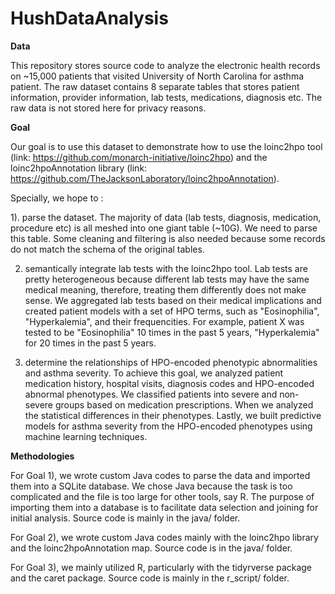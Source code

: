 # HushDataAnalysis

**Data**

This repository stores source code to analyze the electronic health records on ~15,000 patients that visited University of North Carolina for asthma patient. The raw dataset contains 8 separate tables that stores patient information, provider information, lab tests, medications, diagnosis etc. The raw data is not stored here for privacy reasons.

**Goal**

Our goal is to use this dataset to demonstrate how to use the loinc2hpo tool (link: https://github.com/monarch-initiative/loinc2hpo) and the loinc2hpoAnnotation library (link: https://github.com/TheJacksonLaboratory/loinc2hpoAnnotation).

Specially, we hope to :

1). parse the dataset. The majority of data (lab tests, diagnosis, medication, procedure etc) is all meshed into one giant table (~10G). We need to parse this table. Some cleaning and filtering is also needed because some records do not match the schema of the original tables. 

2) semantically integrate lab tests with the loinc2hpo tool. Lab tests are pretty heterogeneous because different lab tests may have the same medical meaning, therefore, treating them differently does not make sense. We aggregated lab tests based on their medical implications and created patient models with a set of HPO terms, such as "Eosinophilia", "Hyperkalemia", and their frequencities. For example, patient X was tested to be "Eosinophilia" 10 times in the past 5 years, "Hyperkalemia" for 20 times in the past 5 years. 

3) determine the relationships of HPO-encoded phenotypic abnormalities and asthma severity. To achieve this goal, we analyzed patient medication history, hospital visits, diagnosis codes and HPO-encoded abnormal phenotypes. We classified patients into severe and non-severe groups based on medication prescriptions. When we analyzed the statistical differences in their phenotypes. Lastly, we built predictive models for asthma severity from the HPO-encoded phenotypes using machine learning techniques. 

**Methodologies**

For Goal 1), we wrote custom Java codes to parse the data and imported them into a SQLite database. We chose Java because the task is too complicated and the file is too large for other tools, say R. The purpose of importing them into a database is to facilitate data selection and joining for initial analysis. Source code is mainly in the java/ folder. 

For Goal 2), we wrote custom Java codes mainly with the loinc2hpo library and the loinc2hpoAnnotation map. Source code is in the java/ folder. 

For Goal 3), we mainly utilized R, particularly with the tidyrverse package and the caret package. Source code is mainly in the r_script/ folder. 

